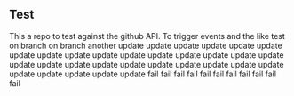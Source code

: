 ## Test

This a repo to test against the github API. To trigger events and the like
test
on branch
on branch
another
update
update
update
update
update
update
update
update
update
update
update
update
update
update
update
update
update
update
update
update
update
update
update
update
update
update
update
update
update
update
update
fail
fail
fail
fail
fail
fail
fail
fail
fail
fail
fail
